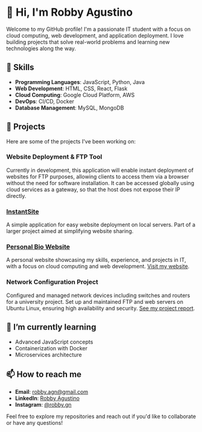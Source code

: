 # 👋 Hi, I'm Robby Agustino

Welcome to my GitHub profile! I'm a passionate IT student with a focus on cloud computing, web development, and application deployment. I love building projects that solve real-world problems and learning new technologies along the way.

## 🔧 Skills

- **Programming Languages**: JavaScript, Python, Java
- **Web Development**: HTML, CSS, React, Flask
- **Cloud Computing**: Google Cloud Platform, AWS
- **DevOps**: CI/CD, Docker
- **Database Management**: MySQL, MongoDB

## 🚀 Projects

Here are some of the projects I've been working on:

### Website Deployment & FTP Tool
Currently in development, this application will enable instant deployment of websites for FTP purposes, allowing clients to access them via a browser without the need for software installation. It can be accessed globally using cloud services as a gateway, so that the host does not expose their IP directly.

### [InstantSite](https://github.com/rotinoo/instant-site)
A simple application for easy website deployment on local servers. Part of a larger project aimed at simplifying website sharing.

### [Personal Bio Website](https://github.com/rotinoo/my-portofolio)
A personal website showcasing my skills, experience, and projects in IT, with a focus on cloud computing and web development.
[Visit my website](rotinoo.github.io/my-portofolio/).

### Network Configuration Project
Configured and managed network devices including switches and routers for a university project. Set up and maintained FTP and web servers on Ubuntu Linux, ensuring high availability and security.
[See my project report](https://bit.ly/Netw_Report).

## 🌱 I’m currently learning

- Advanced JavaScript concepts
- Containerization with Docker
- Microservices architecture

## 📫 How to reach me

- **Email**: [robby.agn@gmail.com](mailto:robby.agn@gmail.com)
- **LinkedIn**: [Robby Agustino](https://linkedin.com/in/robby-agustino)
- **Instagram**: [@robby.gn](https://instagram.com/robby.gn)

Feel free to explore my repositories and reach out if you'd like to collaborate or have any questions!
